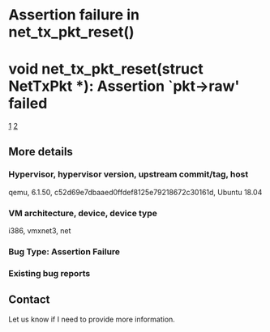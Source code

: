 # Assertion failure in net_tx_pkt_reset()

# void net_tx_pkt_reset(struct NetTxPkt *): Assertion `pkt->raw' failed

[1](https://gitlab.com/qemu-project/qemu/-/commit/283f0a05e24a5e5fab783)
[2](https://bugs.launchpad.net/qemu/+bug/1890157)
## More details

### Hypervisor, hypervisor version, upstream commit/tag, host

qemu, 6.1.50, c52d69e7dbaaed0ffdef8125e79218672c30161d, Ubuntu 18.04

### VM architecture, device, device type

i386, vmxnet3, net

### Bug Type: Assertion Failure

### Existing bug reports


## Contact

Let us know if I need to provide more information.
